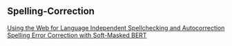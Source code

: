 ## Spelling-Correction

[Using the Web for Language Independent Spellchecking and Autocorrection](https://dl.acm.org/doi/pdf/10.5555/1699571.1699629)
[Spelling Error Correction with Soft-Masked BERT](https://www.aclweb.org/anthology/2020.acl-main.82.pdf)


